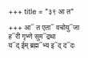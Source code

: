 +++
title = "३९ आ त"

+++
आ᳓ त एता᳓ वचोयु᳓जा  
ह᳓री गृभ्णे सुम᳓द्रथा  
य᳓द् ईम् ब्रह्म᳓भ्य इ᳓द् द᳓दः